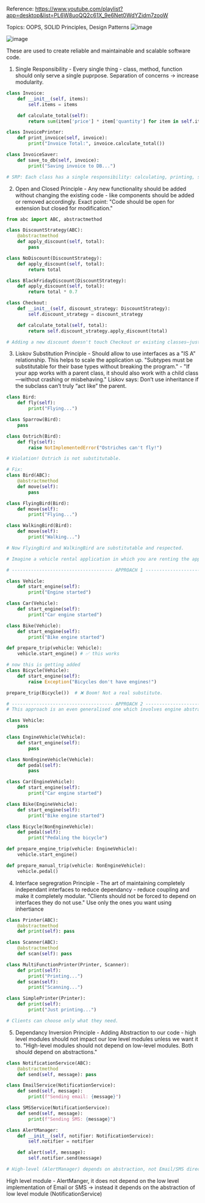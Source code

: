Reference: https://www.youtube.com/playlist?app=desktop&list=PL6W8uoQQ2c61X_9e6Net0WdYZidm7zooW

Topics: OOPS, SOLID Principles, Design Patterns
![image](https://github.com/user-attachments/assets/63ca05de-dd93-4b95-8883-9d39c4a48757)

![image](https://github.com/user-attachments/assets/aa893d8e-ff49-4356-a32d-03fc9f11b067)

These are used to create reliable and maintainable and scalable software code. 

1. Single Responsibility - Every single thing - class, method, function should only serve a single puprpose. Separation of concerns -> increase modularity.
```python
class Invoice:
    def __init__(self, items):
        self.items = items

    def calculate_total(self):
        return sum(item['price'] * item['quantity'] for item in self.items)

class InvoicePrinter:
    def print_invoice(self, invoice):
        print("Invoice Total:", invoice.calculate_total())

class InvoiceSaver:
    def save_to_db(self, invoice):
        print("Saving invoice to DB...")

# SRP: Each class has a single responsibility: calculating, printing, saving.

```
2. Open and Closed Principle - Any new functionality should be added without changing the existing code - like components should be added or removed accordingly. Exact point: "Code should be open for extension but closed for modification."
```py
from abc import ABC, abstractmethod

class DiscountStrategy(ABC):
    @abstractmethod
    def apply_discount(self, total):
        pass

class NoDiscount(DiscountStrategy):
    def apply_discount(self, total):
        return total

class BlackFridayDiscount(DiscountStrategy):
    def apply_discount(self, total):
        return total * 0.7

class Checkout:
    def __init__(self, discount_strategy: DiscountStrategy):
        self.discount_strategy = discount_strategy

    def calculate_total(self, total):
        return self.discount_strategy.apply_discount(total)

# Adding a new discount doesn't touch Checkout or existing classes—just add another strategy. I can simply add a new discount stategy without modifying the checkout

```

3. Liskov Substitution Principle - Should allow to use interfaces as a "IS A" relationship. This helps to scale the application up. "Subtypes must be substitutable for their base types without breaking the program." - "If your app works with a parent class, it should also work with a child class—without crashing or misbehaving." Liskov says: Don’t use inheritance if the subclass can’t truly “act like” the parent.

```py
class Bird:
    def fly(self):
        print("Flying...")

class Sparrow(Bird):
    pass

class Ostrich(Bird):
    def fly(self):
        raise NotImplementedError("Ostriches can't fly!")

# Violation! Ostrich is not substitutable.

# Fix:
class Bird(ABC):
    @abstractmethod
    def move(self):
        pass

class FlyingBird(Bird):
    def move(self):
        print("Flying...")

class WalkingBird(Bird):
    def move(self):
        print("Walking...")

# Now FlyingBird and WalkingBird are substitutable and respected.

```

```py
# Imagine a vehicle rental application in which you are renting the application

# ------------------------------------- APPROACH 1 --------------------------------------

class Vehicle:
    def start_engine(self):
        print("Engine started")

class Car(Vehicle):
    def start_engine(self):
        print("Car engine started")

class Bike(Vehicle):
    def start_engine(self):
        print("Bike engine started")

def prepare_trip(vehicle: Vehicle):
    vehicle.start_engine() # ✅ this works

# now this is getting added
class Bicycle(Vehicle):
    def start_engine(self):
        raise Exception("Bicycles don't have engines!")

prepare_trip(Bicycle())  # ❌ Boom! Not a real substitute.

# ------------------------------------- APPROACH 2 --------------------------------------
# This approach is an even generalised one which involves engine abstraction and non engine abstraction

class Vehicle:
    pass

class EngineVehicle(Vehicle):
    def start_engine(self):
        pass

class NonEngineVehicle(Vehicle):
    def pedal(self):
        pass

class Car(EngineVehicle):
    def start_engine(self):
        print("Car engine started")

class Bike(EngineVehicle):
    def start_engine(self):
        print("Bike engine started")

class Bicycle(NonEngineVehicle):
    def pedal(self):
        print("Pedaling the bicycle")

def prepare_engine_trip(vehicle: EngineVehicle):
    vehicle.start_engine()

def prepare_manual_trip(vehicle: NonEngineVehicle):
    vehicle.pedal()

```

4. Interface segregration Principle - The art of maintaining completely independant interfaces to reduce dependancy - reduce coupling and make it completely modular. "Clients should not be forced to depend on interfaces they do not use." Use only the ones you want using inhertiance
```py
class Printer(ABC):
    @abstractmethod
    def print(self): pass

class Scanner(ABC):
    @abstractmethod
    def scan(self): pass

class MultiFunctionPrinter(Printer, Scanner):
    def print(self):
        print("Printing...")
    def scan(self):
        print("Scanning...")

class SimplePrinter(Printer):
    def print(self):
        print("Just printing...")

# Clients can choose only what they need.

```

5. Dependancy Inversion Principle - Adding Abstraction to our code - high level modules should not impact our low level modules unless we want it to. "High-level modules should not depend on low-level modules. Both should depend on abstractions."
```py
class NotificationService(ABC):
    @abstractmethod
    def send(self, message): pass

class EmailService(NotificationService):
    def send(self, message):
        print(f"Sending email: {message}")

class SMSService(NotificationService):
    def send(self, message):
        print(f"Sending SMS: {message}")

class AlertManager:
    def __init__(self, notifier: NotificationService):
        self.notifier = notifier

    def alert(self, message):
        self.notifier.send(message)

# High-level (AlertManager) depends on abstraction, not Email/SMS directly.
```
High level module - AlertManger, it does not depend on the low level implementation of Email or SMS -> instead it depends on the abstraction of low level module (NotificationService) 
